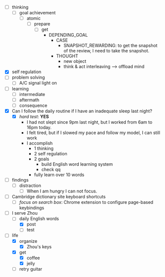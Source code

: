 - [ ] thinking
    - [ ] goal achievement
        - [ ] atomic
            - [ ] prepare
                - [ ] get
                    - DEPENDING_GOAL
                        - CASE
                            - SNAPSHOT_REWARDING: to get the snapshot of the review, I need to take the snapshot. 
                        - THOUGHT
                            - new object
                            - think & act interleaving --> offload mind
- [x] self regulation
- [ ] problem solving
    - [ ] A/C signal light on
- [ ] learning
    - [ ] intermediate
    - [ ] aftermath
    - [ ] consequence
- [x] Can I follow the daily routine if I have an inadequate sleep last night?
    - [x] *hard test*: **YES**
        - I had not slept since 9pm last night, but I worked from 6am to 16pm today.
        - I felt tired, but if I slowed my pace and follow my model, I can still work
        - I accomplish
            - 1 thinking
            - 2 self regulation
            - 2 goals
                - build English word learning system
                - check qq
            - fully learn over 10 words
- [ ] findings
    - [ ] distraction
        - [ ] When I am hungry I can not focus.
- [ ] Cambridge dictionary site keyboard shortcuts
    - [ ] *focus on search box*: Chrome extension to configure page-based keybindings
- [ ] I serve Zhou
    - [ ] daily English words
        - [x] post
        - [ ] test
- [ ] life
    - [x] organize
        - [x] Zhou's keys
    - [x] get
        - [x] coffee
        - [x] jelly
    - [ ] retry guitar